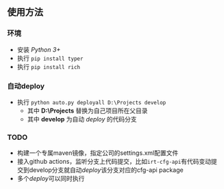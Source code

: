 ## 使用方法
### 环境
- 安装 *Python 3+*
- 执行 ``pip install typer``
- 执行 ``pip install rich``

### 自动deploy
 - 执行 ``python auto.py deployall D:\Projects develop``
    - 其中 **D:\Projects** 替换为自己项目所在父目录
    - 其中 **develop** 为自动 *deploy* 的代码分支

### TODO

- 构建一个专属maven镜像，指定公司的settings.xml配置文件
- 接入github actions，监听分支上代码提交，比如``irt-cfg-api``有代码变动提交到develop分支就自动*deploy*该分支对应的cfg-api package
- 多个*deploy*可以同时执行
